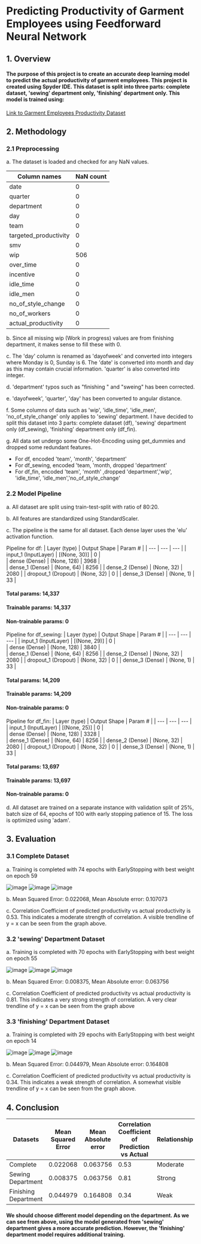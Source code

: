 # **Predicting Productivity of Garment Employees using Feedforward Neural Network**

## **1. Overview**
#### The purpose of this project is to create an accurate deep learning model to predict the actual productivity of garment employees. This project is created using Spyder IDE. This dataset is split into three parts: complete dataset, 'sewing' department only, 'finishing' department only. This model is trained using:
[Link to Garment Employees Productivity Dataset](https://archive.ics.uci.edu/ml/datasets/Productivity+Prediction+of+Garment+Employees)

## 2. Methodology

### 2.1 Preprocessing
a. The dataset is loaded and checked for any NaN values.

|Column names | NaN count|
|---|---|
|date|0|
|quarter|0|
|department|0|
|day|0|
|team|0|
|targeted_productivity|0|
|smv|0|
|wip|506|
|over_time|0|
|incentive|0|
|idle_time|0|
|idle_men|0|
|no_of_style_change|0|
|no_of_workers|0|
|actual_productivity|0|

b. Since all missing wip (Work in progress) values are from finishing department, it makes sense to fill these with 0.

c. The 'day' column is renamed as 'dayofweek' and converted into integers where Monday is 0, Sunday is 6. The 'date' is converted into month and day as this may contain crucial information. 'quarter' is also converted into integer.

d. 'department' typos such as "finishing " and "sweing" has been corrected.

e. 'dayofweek', 'quarter', 'day' has been converted to angular distance. 

f. Some columns of data such as 'wip', 'idle_time', 'idle_men', 'no_of_style_change' only applies to 'sewing' department. I have decided to split this dataset into 3 parts: complete dataset (df), 'sewing' department only (df_sewing), 'finishing' department only (df_fin).

g. All data set undergo some One-Hot-Encoding using get_dummies and dropped some redundant features.
- For df, encoded 'team', 'month', 'department'
- For df_sewing, encoded 'team, 'month, dropped 'department'
- For df_fin, encoded 'team', 'month' ,dropped 'department','wip', 'idle_time', 'idle_men','no_of_style_change'

### 2.2 Model Pipeline
a. All dataset are split using train-test-split with ratio of 80:20.

b. All features are standardized using StandardScaler.

c. The pipeline is the same for all dataset. Each dense layer uses the 'elu' activation function.

Pipeline for df:
| Layer (type) | Output Shape | Param # |
| --- | --- | --- |
| input_1 (InputLayer) | [(None, 30)] | 0 |                                                                
| dense (Dense) | (None, 128) | 3968 |   
| dense_1 (Dense) | (None, 64) | 8256 |
| dense_2 (Dense) | (None, 32) | 2080 |
| dropout_1 (Dropout) | (None, 32) | 0 |
| dense_3 (Dense) | (None, 1) | 33 |
 
#### Total params: 14,337
#### Trainable params: 14,337
#### Non-trainable params: 0

Pipeline for df_sewing:
| Layer (type) | Output Shape | Param # |
| --- | --- | --- |
| input_1 (InputLayer) | [(None, 29)] | 0 |                                                                
| dense (Dense) | (None, 128) | 3840 |   
| dense_1 (Dense) | (None, 64) | 8256 |
| dense_2 (Dense) | (None, 32) | 2080 |
| dropout_1 (Dropout) | (None, 32) | 0 |
| dense_3 (Dense) | (None, 1) | 33 |

#### Total params: 14,209
#### Trainable params: 14,209
#### Non-trainable params: 0

Pipeline for df_fin:
| Layer (type) | Output Shape | Param # |
| --- | --- | --- |
| input_1 (InputLayer) | [(None, 25)] | 0 |                                                                
| dense (Dense) | (None, 128) | 3328 |   
| dense_1 (Dense) | (None, 64) | 8256 |
| dense_2 (Dense) | (None, 32) | 2080 |
| dropout_1 (Dropout) | (None, 32) | 0 |
| dense_3 (Dense) | (None, 1) | 33 |

#### Total params: 13,697
#### Trainable params: 13,697
#### Non-trainable params: 0

d. All dataset are trained on a separate instance with validation split of 25%, batch size of 64, epochs of 100 with early stopping patience of 15. The loss is optimized using 'adam'.

## 3. Evaluation
### 3.1 Complete Dataset
a. Training is completed with 74 epochs with EarlyStopping with best weight on epoch 59

![image](https://user-images.githubusercontent.com/82880708/181160261-0edd9436-9ae7-4310-8a6a-0291fc679669.png)
![image](https://user-images.githubusercontent.com/82880708/181160276-c988514a-325a-44b0-b2b3-235bd3f152d0.png)
![image](https://user-images.githubusercontent.com/82880708/181160376-c86d3d55-344d-4846-a351-15f9c3619d6e.png)

b. Mean Squared Error: 0.022068, Mean Absolute error: 0.107073

c. Correlation Coefficient of predicted productivity vs actual productivity is 0.53. This indicates a moderate strength of correlation. A visible trendline of y = x can be seen from the graph above.

### 3.2 'sewing' Department Dataset
a. Training is completed with 70 epochs with EarlyStopping with best weight on epoch 55

![image](https://user-images.githubusercontent.com/82880708/181161218-6333a21c-03a2-4a20-bb86-d23d05f7b53a.png)
![image](https://user-images.githubusercontent.com/82880708/181161239-205663a5-70a6-497a-9b50-cafb7d703d3a.png)
![image](https://user-images.githubusercontent.com/82880708/181161247-9d59d601-0b8c-437c-a911-87632c417341.png)

b. Mean Squared Error: 0.008375, Mean Absolute error: 0.063756

c. Correlation Coefficient of predicted productivity vs actual productivity is 0.81. This indicates a very strong strength of correlation. A very clear trendline of y = x can be seen from the graph above

### 3.3 'finishing' Department Dataset
a. Training is completed with 29 epochs with EarlyStopping with best weight on epoch 14

![image](https://user-images.githubusercontent.com/82880708/181161962-47833126-0770-49ac-8d12-9fda5c50c85d.png)
![image](https://user-images.githubusercontent.com/82880708/181161971-f1d1e0ec-88a5-4275-8e2f-c665453c2791.png)
![image](https://user-images.githubusercontent.com/82880708/181161976-f328816e-4468-4862-a7a9-7ecffd08a5ea.png)

b. Mean Squared Error: 0.044979, Mean Absolute error: 0.164808

c. Correlation Coefficient of predicted productivity vs actual productivity is 0.34. This indicates a weak strength of correlation. A somewhat visible trendline of y = x can be seen from the graph above.

## 4. Conclusion
|Datasets|Mean Squared Error|Mean Absolute error|Correlation Coefficient of Prediction vs Actual|Relationship|
|---|---|---|---|---|
|Complete|0.022068|0.063756|0.53|Moderate|
|Sewing Department|0.008375|0.063756|0.81|Strong|
|Finishing Department|0.044979|0.164808|0.34|Weak|

#### We should choose different model depending on the department. As we can see from above, using the model generated from 'sewing' department gives a more accurate prediction. However, the 'finishing' department model requires additional training.
